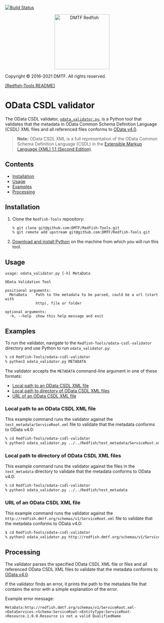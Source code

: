 [![Build Status](https://travis-ci.com/DMTF/Redfish-Tools.svg?branch=master)](https://travis-ci.com/github/DMTF/Redfish-Tools)
<p align="center">
  <img src="http://redfish.dmtf.org/sites/all/themes/dmtf2015/images/dmtf-redfish-logo.png" alt="DMTF Redfish" width=180></p>

Copyright © 2016-2021 DMTF. All rights reserved.

[[Redfish-Tools README]](../README.md#redfish-tools "../README.md#redfish-tools")

# OData CSDL validator

The OData CSDL validator, [`odata_validator.py`](odata_validator.py#L1 "odata_validator.py#L1"), is a Python tool that validates that the metadata in OData Common Schema Definition Language (CSDL) XML files and all referenced files conforms to [OData v4.0](http://docs.oasis-open.org/odata/odata-csdl-xml/v4.01/odata-csdl-xml-v4.01.html "http://docs.oasis-open.org/odata/odata-csdl-xml/v4.01/odata-csdl-xml-v4.01.html").

> **Note:** OData CSDL XML is a full representation of the OData Common Schema Definition Language (CSDL) in the [Extensible Markup Language (XML) 1.1 (Second Edition)](https://www.w3.org/TR/2006/REC-xml11-20060816/ "https://www.w3.org/TR/2006/REC-xml11-20060816/").

## Contents

* [Installation](#installation)
* [Usage](#usage)
* [Examples](#examples)
* [Processing](#processing)

## Installation

1. Clone the `Redfish-Tools` repository:

   ```zsh
   % git clone git@github.com:DMTF/Redfish-Tools.git
   % git remote add upstream git@github.com:DMTF/Redfish-Tools.git
   ```
1. [Download and install Python](https://www.python.org/downloads/ "https://www.python.org/downloads/") on the machine from which you will run this tool.

## Usage

```
usage: odata_validator.py [-h] MetaData

OData Validation Tool

positional arguments:
  MetaData    Path to the metadata to be parsed, could be a url (start with
              http), file or folder

optional arguments:
  -h, --help  show this help message and exit
```

## Examples

To run the validator, navigate to the `Redfish-Tools/odata-csdl-validator` directory and use Python to run `odata_validator.py`:

```zsh
% cd Redfish-Tools/odata-csdl-validator
% python3 odata_validator.py METADATA
```

The validator accepts the `METADATA` command-line argument in one of these formats:

* [Local path to an OData CSDL XML file](#local-path-to-an-odata-csdl-xml-file)
* [Local path to directory of OData CSDL XML files](#local-path-to-directory-of-odata-csdl-xml-files)
* [URL of an OData CSDL XML file](#url-of-an-odata-csdl-xml-file)

### Local path to an OData CSDL XML file

This example command runs the validator against the `test_metadata/ServiceRoot.xml` file to validate that the metadata conforms to OData v4.0:

```zsh
% cd Redfish-Tools/odata-csdl-validator
% python3 odata_validator.py ../../Redfish/test_metadata/ServiceRoot.xml
```

### Local path to directory of OData CSDL XML files

This example command runs the validator against the files in the `test_metadata` directory to validate that the metadata conforms to OData v4.0:
         
```zsh
% cd Redfish-Tools/odata-csdl-validator
% python3 odata_validator.py ../../Redfish/test_metadata
```

### URL of an OData CSDL XML file

This example command runs the validator against the `http://redfish.dmtf.org/schemas/v1/ServiceRoot.xml` file to validate that the metadata conforms to OData v4.0:
         
```zsh
$ cd Redfish-Tools/odata-csdl-validator
% python3 odata_validator.py http://redfish.dmtf.org/schemas/v1/ServiceRoot.xml
```

## Processing

The validator parses the specified OData CSDL XML file or files and all referenced OData CSDL XML files to validate that the metadata conforms to [OData v4.0](http://docs.oasis-open.org/odata/odata-csdl-xml/v4.01/odata-csdl-xml-v4.01.html "http://docs.oasis-open.org/odata/odata-csdl-xml/v4.01/odata-csdl-xml-v4.01.html"). 

If the validator finds an error, it prints the path to the metadata file that contains the error with a simple explanation of the error.

Example error message:

```text
MetaData:http://redfish.dmtf.org/schemas/v1/ServiceRoot.xml->DataServices->Schema:ServiceRoot->EntityType:ServiceRoot->Resource.1.0.0.Resource is not a valid QualifiedName
```
